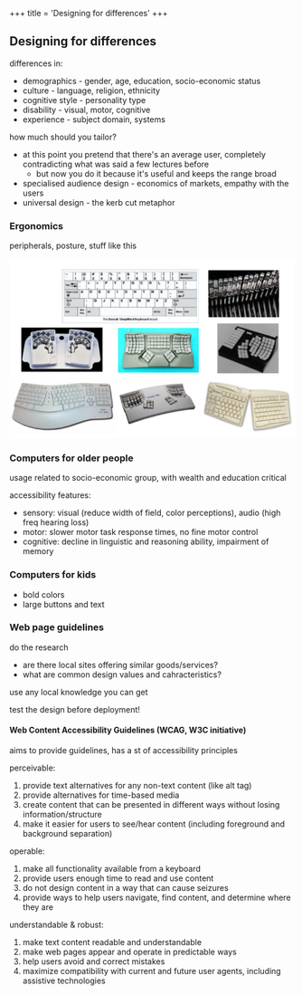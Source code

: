 +++
title = 'Designing for differences'
+++

## Designing for differences
differences in:
* demographics - gender, age, education, socio-economic status
* culture - language, religion, ethnicity
* cognitive style - personality type
* disability - visual, motor, cognitive
* experience - subject domain, systems

how much should you tailor?
* at this point you pretend that there's an average user, completely contradicting what was said a few lectures before
    * but now you do it because it's useful and keeps the range broad
* specialised audience design - economics of markets, empathy with the users
* universal design - the kerb cut metaphor

### Ergonomics
peripherals, posture, stuff like this

![Ergonomic keyboard design](ergonomic-keyboards.png)

### Computers for older people
usage related to socio-economic group, with wealth and education critical

accessibility features:
* sensory: visual (reduce width of field, color perceptions), audio (high freq hearing loss)
* motor: slower motor task response times, no fine motor control
* cognitive: decline in linguistic and reasoning ability, impairment of memory

### Computers for kids
* bold colors
* large buttons and text

### Web page guidelines
do the research
* are there local sites offering similar goods/services?
* what are common design values and cahracteristics?

use any local knowledge you can get

test the design before deployment!

#### Web Content Accessibility Guidelines (WCAG, W3C initiative)
aims to provide guidelines, has a st of accessibility principles

perceivable:
1. provide text alternatives for any non-text content (like alt tag)
2. provide alternatives for time-based media
3. create content that can be presented in different ways without losing information/structure
4. make it easier for users to see/hear content (including foreground and background separation)

operable:
1. make all functionality available from a keyboard
2. provide users enough time to read and use content
3. do not design content in a way that can cause seizures
4. provide ways to help users navigate, find content, and determine where they are

understandable & robust:
1. make text content readable and understandable
2. make web pages appear and operate in predictable ways
3. help users avoid and correct mistakes
4. maximize compatibility with current and future user agents, including assistive technologies
